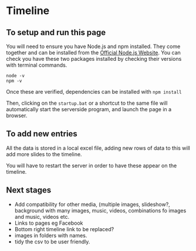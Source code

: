 # Timeline

## To setup and run this page

You will need to ensure you have Node.js and npm installed. They come together and can be installed from the [Official Node.js Website](https://nodejs.org/en/download).
You can check you have these two packages installed by checking their versions with terminal commands.

```
node -v
npm -v
```

Once these are verified, dependencies can be installed with ``npm install``

Then, clicking on the `startup.bat` or a shortcut to the same file will automatically start the serverside program, and launch the page in a browser.

## To add new entries

All the data is stored in a local excel file, adding new rows of data to this will add more slides to the timeline.

You will have to restart the server in order to have these appear on the timeline. 

## Next stages

- Add compatibility for other media, (multiple images, slideshow?, background with many images, music, videos, combinations fo images and music, videos etc.
- Links to pages eg Facebook
- Bottom right timeline link to be replaced?
- images in folders with names.
- tidy the csv to be user friendly.
